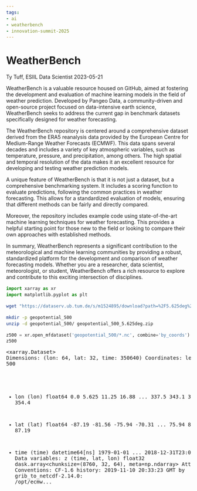 ```yaml
---
tags:
- ai
- weatherbench
- innovation-summit-2025
---
```


WeatherBench
================
Ty Tuff, ESIIL Data Scientist
2023-05-21

WeatherBench is a valuable resource housed on GitHub, aimed at fostering
the development and evaluation of machine learning models in the field
of weather prediction. Developed by Pangeo Data, a community-driven and
open-source project focused on data-intensive earth science,
WeatherBench seeks to address the current gap in benchmark datasets
specifically designed for weather forecasting.

The WeatherBench repository is centered around a comprehensive dataset
derived from the ERA5 reanalysis data provided by the European Centre
for Medium-Range Weather Forecasts (ECMWF). This data spans several
decades and includes a variety of key atmospheric variables, such as
temperature, pressure, and precipitation, among others. The high spatial
and temporal resolution of the data makes it an excellent resource for
developing and testing weather prediction models.

A unique feature of WeatherBench is that it is not just a dataset, but a
comprehensive benchmarking system. It includes a scoring function to
evaluate predictions, following the common practices in weather
forecasting. This allows for a standardized evaluation of models,
ensuring that different methods can be fairly and directly compared.

Moreover, the repository includes example code using state-of-the-art
machine learning techniques for weather forecasting. This provides a
helpful starting point for those new to the field or looking to compare
their own approaches with established methods.

In summary, WeatherBench represents a significant contribution to the
meteorological and machine learning communities by providing a robust,
standardized platform for the development and comparison of weather
forecasting models. Whether you are a researcher, data scientist,
meteorologist, or student, WeatherBench offers a rich resource to
explore and contribute to this exciting intersection of disciplines.

``` python
import xarray as xr
import matplotlib.pyplot as plt
```

``` bash
wget "https://dataserv.ub.tum.de/s/m1524895/download?path=%2F5.625deg%2Fgeopotential_500&files=geopotential_500_5.625deg.zip" -O geopotential_500_5.625deg.zip --no-check-certificate
```

``` bash
mkdir -p geopotential_500
unzip -d geopotential_500/ geopotential_500_5.625deg.zip
```

``` python
z500 = xr.open_mfdataset('geopotential_500/*.nc', combine='by_coords')
z500
```

<div><svg style="position: absolute; width: 0; height: 0; overflow: hidden">
<defs>
<symbol id="icon-database" viewBox="0 0 32 32">
<path d="M16 0c-8.837 0-16 2.239-16 5v4c0 2.761 7.163 5 16 5s16-2.239 16-5v-4c0-2.761-7.163-5-16-5z"></path>
<path d="M16 17c-8.837 0-16-2.239-16-5v6c0 2.761 7.163 5 16 5s16-2.239 16-5v-6c0 2.761-7.163 5-16 5z"></path>
<path d="M16 26c-8.837 0-16-2.239-16-5v6c0 2.761 7.163 5 16 5s16-2.239 16-5v-6c0 2.761-7.163 5-16 5z"></path>
</symbol>
<symbol id="icon-file-text2" viewBox="0 0 32 32">
<path d="M28.681 7.159c-0.694-0.947-1.662-2.053-2.724-3.116s-2.169-2.030-3.116-2.724c-1.612-1.182-2.393-1.319-2.841-1.319h-15.5c-1.378 0-2.5 1.121-2.5 2.5v27c0 1.378 1.122 2.5 2.5 2.5h23c1.378 0 2.5-1.122 2.5-2.5v-19.5c0-0.448-0.137-1.23-1.319-2.841zM24.543 5.457c0.959 0.959 1.712 1.825 2.268 2.543h-4.811v-4.811c0.718 0.556 1.584 1.309 2.543 2.268zM28 29.5c0 0.271-0.229 0.5-0.5 0.5h-23c-0.271 0-0.5-0.229-0.5-0.5v-27c0-0.271 0.229-0.5 0.5-0.5 0 0 15.499-0 15.5 0v7c0 0.552 0.448 1 1 1h7v19.5z"></path>
<path d="M23 26h-14c-0.552 0-1-0.448-1-1s0.448-1 1-1h14c0.552 0 1 0.448 1 1s-0.448 1-1 1z"></path>
<path d="M23 22h-14c-0.552 0-1-0.448-1-1s0.448-1 1-1h14c0.552 0 1 0.448 1 1s-0.448 1-1 1z"></path>
<path d="M23 18h-14c-0.552 0-1-0.448-1-1s0.448-1 1-1h14c0.552 0 1 0.448 1 1s-0.448 1-1 1z"></path>
</symbol>
</defs>
</svg>
<style>/* CSS stylesheet for displaying xarray objects in jupyterlab.
 *
 */

:root {
  --xr-font-color0: var(--jp-content-font-color0, rgba(0, 0, 0, 1));
  --xr-font-color2: var(--jp-content-font-color2, rgba(0, 0, 0, 0.54));
  --xr-font-color3: var(--jp-content-font-color3, rgba(0, 0, 0, 0.38));
  --xr-border-color: var(--jp-border-color2, #e0e0e0);
  --xr-disabled-color: var(--jp-layout-color3, #bdbdbd);
  --xr-background-color: var(--jp-layout-color0, white);
  --xr-background-color-row-even: var(--jp-layout-color1, white);
  --xr-background-color-row-odd: var(--jp-layout-color2, #eeeeee);
}

html[theme=dark],
body.vscode-dark {
  --xr-font-color0: rgba(255, 255, 255, 1);
  --xr-font-color2: rgba(255, 255, 255, 0.54);
  --xr-font-color3: rgba(255, 255, 255, 0.38);
  --xr-border-color: #1F1F1F;
  --xr-disabled-color: #515151;
  --xr-background-color: #111111;
  --xr-background-color-row-even: #111111;
  --xr-background-color-row-odd: #313131;
}

.xr-wrap {
  display: block !important;
  min-width: 300px;
  max-width: 700px;
}

.xr-text-repr-fallback {
  /* fallback to plain text repr when CSS is not injected (untrusted notebook) */
  display: none;
}

.xr-header {
  padding-top: 6px;
  padding-bottom: 6px;
  margin-bottom: 4px;
  border-bottom: solid 1px var(--xr-border-color);
}

.xr-header > div,
.xr-header > ul {
  display: inline;
  margin-top: 0;
  margin-bottom: 0;
}

.xr-obj-type,
.xr-array-name {
  margin-left: 2px;
  margin-right: 10px;
}

.xr-obj-type {
  color: var(--xr-font-color2);
}

.xr-sections {
  padding-left: 0 !important;
  display: grid;
  grid-template-columns: 150px auto auto 1fr 20px 20px;
}

.xr-section-item {
  display: contents;
}

.xr-section-item input {
  display: none;
}

.xr-section-item input + label {
  color: var(--xr-disabled-color);
}

.xr-section-item input:enabled + label {
  cursor: pointer;
  color: var(--xr-font-color2);
}

.xr-section-item input:enabled + label:hover {
  color: var(--xr-font-color0);
}

.xr-section-summary {
  grid-column: 1;
  color: var(--xr-font-color2);
  font-weight: 500;
}

.xr-section-summary > span {
  display: inline-block;
  padding-left: 0.5em;
}

.xr-section-summary-in:disabled + label {
  color: var(--xr-font-color2);
}

.xr-section-summary-in + label:before {
  display: inline-block;
  content: '►';
  font-size: 11px;
  width: 15px;
  text-align: center;
}

.xr-section-summary-in:disabled + label:before {
  color: var(--xr-disabled-color);
}

.xr-section-summary-in:checked + label:before {
  content: '▼';
}

.xr-section-summary-in:checked + label > span {
  display: none;
}

.xr-section-summary,
.xr-section-inline-details {
  padding-top: 4px;
  padding-bottom: 4px;
}

.xr-section-inline-details {
  grid-column: 2 / -1;
}

.xr-section-details {
  display: none;
  grid-column: 1 / -1;
  margin-bottom: 5px;
}

.xr-section-summary-in:checked ~ .xr-section-details {
  display: contents;
}

.xr-array-wrap {
  grid-column: 1 / -1;
  display: grid;
  grid-template-columns: 20px auto;
}

.xr-array-wrap > label {
  grid-column: 1;
  vertical-align: top;
}

.xr-preview {
  color: var(--xr-font-color3);
}

.xr-array-preview,
.xr-array-data {
  padding: 0 5px !important;
  grid-column: 2;
}

.xr-array-data,
.xr-array-in:checked ~ .xr-array-preview {
  display: none;
}

.xr-array-in:checked ~ .xr-array-data,
.xr-array-preview {
  display: inline-block;
}

.xr-dim-list {
  display: inline-block !important;
  list-style: none;
  padding: 0 !important;
  margin: 0;
}

.xr-dim-list li {
  display: inline-block;
  padding: 0;
  margin: 0;
}

.xr-dim-list:before {
  content: '(';
}

.xr-dim-list:after {
  content: ')';
}

.xr-dim-list li:not(:last-child):after {
  content: ',';
  padding-right: 5px;
}

.xr-has-index {
  font-weight: bold;
}

.xr-var-list,
.xr-var-item {
  display: contents;
}

.xr-var-item > div,
.xr-var-item label,
.xr-var-item > .xr-var-name span {
  background-color: var(--xr-background-color-row-even);
  margin-bottom: 0;
}

.xr-var-item > .xr-var-name:hover span {
  padding-right: 5px;
}

.xr-var-list > li:nth-child(odd) > div,
.xr-var-list > li:nth-child(odd) > label,
.xr-var-list > li:nth-child(odd) > .xr-var-name span {
  background-color: var(--xr-background-color-row-odd);
}

.xr-var-name {
  grid-column: 1;
}

.xr-var-dims {
  grid-column: 2;
}

.xr-var-dtype {
  grid-column: 3;
  text-align: right;
  color: var(--xr-font-color2);
}

.xr-var-preview {
  grid-column: 4;
}

.xr-var-name,
.xr-var-dims,
.xr-var-dtype,
.xr-preview,
.xr-attrs dt {
  white-space: nowrap;
  overflow: hidden;
  text-overflow: ellipsis;
  padding-right: 10px;
}

.xr-var-name:hover,
.xr-var-dims:hover,
.xr-var-dtype:hover,
.xr-attrs dt:hover {
  overflow: visible;
  width: auto;
  z-index: 1;
}

.xr-var-attrs,
.xr-var-data {
  display: none;
  background-color: var(--xr-background-color) !important;
  padding-bottom: 5px !important;
}

.xr-var-attrs-in:checked ~ .xr-var-attrs,
.xr-var-data-in:checked ~ .xr-var-data {
  display: block;
}

.xr-var-data > table {
  float: right;
}

.xr-var-name span,
.xr-var-data,
.xr-attrs {
  padding-left: 25px !important;
}

.xr-attrs,
.xr-var-attrs,
.xr-var-data {
  grid-column: 1 / -1;
}

dl.xr-attrs {
  padding: 0;
  margin: 0;
  display: grid;
  grid-template-columns: 125px auto;
}

.xr-attrs dt,
.xr-attrs dd {
  padding: 0;
  margin: 0;
  float: left;
  padding-right: 10px;
  width: auto;
}

.xr-attrs dt {
  font-weight: normal;
  grid-column: 1;
}

.xr-attrs dt:hover span {
  display: inline-block;
  background: var(--xr-background-color);
  padding-right: 10px;
}

.xr-attrs dd {
  grid-column: 2;
  white-space: pre-wrap;
  word-break: break-all;
}

.xr-icon-database,
.xr-icon-file-text2 {
  display: inline-block;
  vertical-align: middle;
  width: 1em;
  height: 1.5em !important;
  stroke-width: 0;
  stroke: currentColor;
  fill: currentColor;
}
</style><pre class='xr-text-repr-fallback'>&lt;xarray.Dataset&gt;
Dimensions:  (lon: 64, lat: 32, time: 350640)
Coordinates:
    level    int32 500
  * lon      (lon) float64 0.0 5.625 11.25 16.88 ... 337.5 343.1 348.8 354.4
  * lat      (lat) float64 -87.19 -81.56 -75.94 -70.31 ... 75.94 81.56 87.19
  * time     (time) datetime64[ns] 1979-01-01 ... 2018-12-31T23:00:00
Data variables:
    z        (time, lat, lon) float32 dask.array&lt;chunksize=(8760, 32, 64), meta=np.ndarray&gt;
Attributes:
    Conventions:  CF-1.6
    history:      2019-11-10 20:33:23 GMT by grib_to_netcdf-2.14.0: /opt/ecmw...</pre><div class='xr-wrap' style='display:none'><div class='xr-header'><div class='xr-obj-type'>xarray.Dataset</div></div><ul class='xr-sections'><li class='xr-section-item'><input id='section-a649ef6f-7f5f-4c86-81f0-ea4b97a56fa8' class='xr-section-summary-in' type='checkbox' disabled ><label for='section-a649ef6f-7f5f-4c86-81f0-ea4b97a56fa8' class='xr-section-summary'  title='Expand/collapse section'>Dimensions:</label><div class='xr-section-inline-details'><ul class='xr-dim-list'><li><span class='xr-has-index'>lon</span>: 64</li><li><span class='xr-has-index'>lat</span>: 32</li><li><span class='xr-has-index'>time</span>: 350640</li></ul></div><div class='xr-section-details'></div></li><li class='xr-section-item'><input id='section-36c244fa-64b5-4672-a3d6-45254597c2c8' class='xr-section-summary-in' type='checkbox'  checked><label for='section-36c244fa-64b5-4672-a3d6-45254597c2c8' class='xr-section-summary' >Coordinates: <span>(4)</span></label><div class='xr-section-inline-details'></div><div class='xr-section-details'><ul class='xr-var-list'><li class='xr-var-item'><div class='xr-var-name'><span>level</span></div><div class='xr-var-dims'>()</div><div class='xr-var-dtype'>int32</div><div class='xr-var-preview xr-preview'>500</div><input id='attrs-1c5d7ee5-9765-45e5-a9bc-ebda41f2b3ea' class='xr-var-attrs-in' type='checkbox' ><label for='attrs-1c5d7ee5-9765-45e5-a9bc-ebda41f2b3ea' title='Show/Hide attributes'><svg class='icon xr-icon-file-text2'><use xlink:href='#icon-file-text2'></use></svg></label><input id='data-0d9d0aeb-bb4d-4fed-8b1e-a1b498a9b7eb' class='xr-var-data-in' type='checkbox'><label for='data-0d9d0aeb-bb4d-4fed-8b1e-a1b498a9b7eb' title='Show/Hide data repr'><svg class='icon xr-icon-database'><use xlink:href='#icon-database'></use></svg></label><div class='xr-var-attrs'><dl class='xr-attrs'><dt><span>units :</span></dt><dd>millibars</dd><dt><span>long_name :</span></dt><dd>pressure_level</dd></dl></div><div class='xr-var-data'><pre>array(500, dtype=int32)</pre></div></li><li class='xr-var-item'><div class='xr-var-name'><span class='xr-has-index'>lon</span></div><div class='xr-var-dims'>(lon)</div><div class='xr-var-dtype'>float64</div><div class='xr-var-preview xr-preview'>0.0 5.625 11.25 ... 348.8 354.4</div><input id='attrs-78c43323-e605-41cd-ba03-61950efda707' class='xr-var-attrs-in' type='checkbox' disabled><label for='attrs-78c43323-e605-41cd-ba03-61950efda707' title='Show/Hide attributes'><svg class='icon xr-icon-file-text2'><use xlink:href='#icon-file-text2'></use></svg></label><input id='data-a24d889b-6b3b-447b-9d3a-528d150b5633' class='xr-var-data-in' type='checkbox'><label for='data-a24d889b-6b3b-447b-9d3a-528d150b5633' title='Show/Hide data repr'><svg class='icon xr-icon-database'><use xlink:href='#icon-database'></use></svg></label><div class='xr-var-attrs'><dl class='xr-attrs'></dl></div><div class='xr-var-data'><pre>array([  0.   ,   5.625,  11.25 ,  16.875,  22.5  ,  28.125,  33.75 ,  39.375,
        45.   ,  50.625,  56.25 ,  61.875,  67.5  ,  73.125,  78.75 ,  84.375,
        90.   ,  95.625, 101.25 , 106.875, 112.5  , 118.125, 123.75 , 129.375,
       135.   , 140.625, 146.25 , 151.875, 157.5  , 163.125, 168.75 , 174.375,
       180.   , 185.625, 191.25 , 196.875, 202.5  , 208.125, 213.75 , 219.375,
       225.   , 230.625, 236.25 , 241.875, 247.5  , 253.125, 258.75 , 264.375,
       270.   , 275.625, 281.25 , 286.875, 292.5  , 298.125, 303.75 , 309.375,
       315.   , 320.625, 326.25 , 331.875, 337.5  , 343.125, 348.75 , 354.375])</pre></div></li><li class='xr-var-item'><div class='xr-var-name'><span class='xr-has-index'>lat</span></div><div class='xr-var-dims'>(lat)</div><div class='xr-var-dtype'>float64</div><div class='xr-var-preview xr-preview'>-87.19 -81.56 ... 81.56 87.19</div><input id='attrs-a722f25a-2087-4050-b052-cdfbafd396ed' class='xr-var-attrs-in' type='checkbox' disabled><label for='attrs-a722f25a-2087-4050-b052-cdfbafd396ed' title='Show/Hide attributes'><svg class='icon xr-icon-file-text2'><use xlink:href='#icon-file-text2'></use></svg></label><input id='data-69ccf7bb-e8da-438d-9f84-44e69f4ddf90' class='xr-var-data-in' type='checkbox'><label for='data-69ccf7bb-e8da-438d-9f84-44e69f4ddf90' title='Show/Hide data repr'><svg class='icon xr-icon-database'><use xlink:href='#icon-database'></use></svg></label><div class='xr-var-attrs'><dl class='xr-attrs'></dl></div><div class='xr-var-data'><pre>array([-87.1875, -81.5625, -75.9375, -70.3125, -64.6875, -59.0625, -53.4375,
       -47.8125, -42.1875, -36.5625, -30.9375, -25.3125, -19.6875, -14.0625,
        -8.4375,  -2.8125,   2.8125,   8.4375,  14.0625,  19.6875,  25.3125,
        30.9375,  36.5625,  42.1875,  47.8125,  53.4375,  59.0625,  64.6875,
        70.3125,  75.9375,  81.5625,  87.1875])</pre></div></li><li class='xr-var-item'><div class='xr-var-name'><span class='xr-has-index'>time</span></div><div class='xr-var-dims'>(time)</div><div class='xr-var-dtype'>datetime64[ns]</div><div class='xr-var-preview xr-preview'>1979-01-01 ... 2018-12-31T23:00:00</div><input id='attrs-dd83334d-8227-4e10-9aaf-f42aaf511946' class='xr-var-attrs-in' type='checkbox' ><label for='attrs-dd83334d-8227-4e10-9aaf-f42aaf511946' title='Show/Hide attributes'><svg class='icon xr-icon-file-text2'><use xlink:href='#icon-file-text2'></use></svg></label><input id='data-993d17f5-25d4-413f-bc58-f15dc3a4ac9c' class='xr-var-data-in' type='checkbox'><label for='data-993d17f5-25d4-413f-bc58-f15dc3a4ac9c' title='Show/Hide data repr'><svg class='icon xr-icon-database'><use xlink:href='#icon-database'></use></svg></label><div class='xr-var-attrs'><dl class='xr-attrs'><dt><span>long_name :</span></dt><dd>time</dd></dl></div><div class='xr-var-data'><pre>array([&#x27;1979-01-01T00:00:00.000000000&#x27;, &#x27;1979-01-01T01:00:00.000000000&#x27;,
       &#x27;1979-01-01T02:00:00.000000000&#x27;, ..., &#x27;2018-12-31T21:00:00.000000000&#x27;,
       &#x27;2018-12-31T22:00:00.000000000&#x27;, &#x27;2018-12-31T23:00:00.000000000&#x27;],
      dtype=&#x27;datetime64[ns]&#x27;)</pre></div></li></ul></div></li><li class='xr-section-item'><input id='section-258c27bb-f9be-4b56-a0e3-a63a4f17b7cf' class='xr-section-summary-in' type='checkbox'  checked><label for='section-258c27bb-f9be-4b56-a0e3-a63a4f17b7cf' class='xr-section-summary' >Data variables: <span>(1)</span></label><div class='xr-section-inline-details'></div><div class='xr-section-details'><ul class='xr-var-list'><li class='xr-var-item'><div class='xr-var-name'><span>z</span></div><div class='xr-var-dims'>(time, lat, lon)</div><div class='xr-var-dtype'>float32</div><div class='xr-var-preview xr-preview'>dask.array&lt;chunksize=(8760, 32, 64), meta=np.ndarray&gt;</div><input id='attrs-143784fb-25f8-4764-8b60-f93b6220ceab' class='xr-var-attrs-in' type='checkbox' ><label for='attrs-143784fb-25f8-4764-8b60-f93b6220ceab' title='Show/Hide attributes'><svg class='icon xr-icon-file-text2'><use xlink:href='#icon-file-text2'></use></svg></label><input id='data-c234a454-13e7-41fe-b576-ddf038e19ab4' class='xr-var-data-in' type='checkbox'><label for='data-c234a454-13e7-41fe-b576-ddf038e19ab4' title='Show/Hide data repr'><svg class='icon xr-icon-database'><use xlink:href='#icon-database'></use></svg></label><div class='xr-var-attrs'><dl class='xr-attrs'><dt><span>units :</span></dt><dd>m**2 s**-2</dd><dt><span>long_name :</span></dt><dd>Geopotential</dd><dt><span>standard_name :</span></dt><dd>geopotential</dd></dl></div><div class='xr-var-data'><table>
    <tr>
        <td>
            <table>
                <thead>
                    <tr>
                        <td> </td>
                        <th> Array </th>
                        <th> Chunk </th>
                    </tr>
                </thead>
                <tbody>
                    
                    <tr>
                        <th> Bytes </th>
                        <td> 2.68 GiB </td>
                        <td> 68.62 MiB </td>
                    </tr>
                    
                    <tr>
                        <th> Shape </th>
                        <td> (350640, 32, 64) </td>
                        <td> (8784, 32, 64) </td>
                    </tr>
                    <tr>
                        <th> Count </th>
                        <td> 120 Tasks </td>
                        <td> 40 Chunks </td>
                    </tr>
                    <tr>
                    <th> Type </th>
                    <td> float32 </td>
                    <td> numpy.ndarray </td>
                    </tr>
                </tbody>
            </table>
        </td>
        <td>
        <svg width="156" height="146" style="stroke:rgb(0,0,0);stroke-width:1" >

  <!-- Horizontal lines -->
  <line x1="10" y1="0" x2="80" y2="70" style="stroke-width:2" />
  <line x1="10" y1="25" x2="80" y2="96" style="stroke-width:2" />

  <!-- Vertical lines -->
  <line x1="10" y1="0" x2="10" y2="25" style="stroke-width:2" />
  <line x1="13" y1="3" x2="13" y2="28" />
  <line x1="17" y1="7" x2="17" y2="32" />
  <line x1="20" y1="10" x2="20" y2="36" />
  <line x1="24" y1="14" x2="24" y2="39" />
  <line x1="27" y1="17" x2="27" y2="43" />
  <line x1="31" y1="21" x2="31" y2="46" />
  <line x1="34" y1="24" x2="34" y2="50" />
  <line x1="38" y1="28" x2="38" y2="53" />
  <line x1="41" y1="31" x2="41" y2="57" />
  <line x1="47" y1="37" x2="47" y2="62" />
  <line x1="50" y1="40" x2="50" y2="66" />
  <line x1="54" y1="44" x2="54" y2="69" />
  <line x1="57" y1="47" x2="57" y2="73" />
  <line x1="61" y1="51" x2="61" y2="76" />
  <line x1="64" y1="54" x2="64" y2="80" />
  <line x1="68" y1="58" x2="68" y2="83" />
  <line x1="71" y1="61" x2="71" y2="87" />
  <line x1="75" y1="65" x2="75" y2="90" />
  <line x1="80" y1="70" x2="80" y2="96" style="stroke-width:2" />

  <!-- Colored Rectangle -->
  <polygon points="10.0,0.0 80.58823529411765,70.58823529411765 80.58823529411765,96.00085180870013 10.0,25.412616514582485" style="fill:#8B4903A0;stroke-width:0"/>

  <!-- Horizontal lines -->
  <line x1="10" y1="0" x2="35" y2="0" style="stroke-width:2" />
  <line x1="13" y1="3" x2="38" y2="3" />
  <line x1="17" y1="7" x2="42" y2="7" />
  <line x1="20" y1="10" x2="46" y2="10" />
  <line x1="24" y1="14" x2="49" y2="14" />
  <line x1="27" y1="17" x2="53" y2="17" />
  <line x1="31" y1="21" x2="56" y2="21" />
  <line x1="34" y1="24" x2="60" y2="24" />
  <line x1="38" y1="28" x2="63" y2="28" />
  <line x1="41" y1="31" x2="67" y2="31" />
  <line x1="47" y1="37" x2="72" y2="37" />
  <line x1="50" y1="40" x2="76" y2="40" />
  <line x1="54" y1="44" x2="79" y2="44" />
  <line x1="57" y1="47" x2="83" y2="47" />
  <line x1="61" y1="51" x2="86" y2="51" />
  <line x1="64" y1="54" x2="90" y2="54" />
  <line x1="68" y1="58" x2="93" y2="58" />
  <line x1="71" y1="61" x2="97" y2="61" />
  <line x1="75" y1="65" x2="100" y2="65" />
  <line x1="80" y1="70" x2="106" y2="70" style="stroke-width:2" />

  <!-- Vertical lines -->
  <line x1="10" y1="0" x2="80" y2="70" style="stroke-width:2" />
  <line x1="35" y1="0" x2="106" y2="70" style="stroke-width:2" />

  <!-- Colored Rectangle -->
  <polygon points="10.0,0.0 35.41261651458248,0.0 106.00085180870013,70.58823529411765 80.58823529411765,70.58823529411765" style="fill:#8B4903A0;stroke-width:0"/>

  <!-- Horizontal lines -->
  <line x1="80" y1="70" x2="106" y2="70" style="stroke-width:2" />
  <line x1="80" y1="96" x2="106" y2="96" style="stroke-width:2" />

  <!-- Vertical lines -->
  <line x1="80" y1="70" x2="80" y2="96" style="stroke-width:2" />
  <line x1="106" y1="70" x2="106" y2="96" style="stroke-width:2" />

  <!-- Colored Rectangle -->
  <polygon points="80.58823529411765,70.58823529411765 106.00085180870013,70.58823529411765 106.00085180870013,96.00085180870013 80.58823529411765,96.00085180870013" style="fill:#ECB172A0;stroke-width:0"/>

  <!-- Text -->
  <text x="93.294544" y="116.000852" font-size="1.0rem" font-weight="100" text-anchor="middle" >64</text>
  <text x="126.000852" y="83.294544" font-size="1.0rem" font-weight="100" text-anchor="middle" transform="rotate(0,126.000852,83.294544)">32</text>
  <text x="35.294118" y="80.706734" font-size="1.0rem" font-weight="100" text-anchor="middle" transform="rotate(45,35.294118,80.706734)">350640</text>
</svg>
        </td>
    </tr>
</table></div></li></ul></div></li><li class='xr-section-item'><input id='section-59145d09-3860-47b5-8df8-400ee0732438' class='xr-section-summary-in' type='checkbox'  checked><label for='section-59145d09-3860-47b5-8df8-400ee0732438' class='xr-section-summary' >Attributes: <span>(2)</span></label><div class='xr-section-inline-details'></div><div class='xr-section-details'><dl class='xr-attrs'><dt><span>Conventions :</span></dt><dd>CF-1.6</dd><dt><span>history :</span></dt><dd>2019-11-10 20:33:23 GMT by grib_to_netcdf-2.14.0: /opt/ecmwf/eccodes/bin/grib_to_netcdf -o /cache/data5/adaptor.mars.internal-1573408778.8616278-11514-5-32bb1559-bce6-4a86-9ae4-60f0d33d9246.nc /cache/tmp/32bb1559-bce6-4a86-9ae4-60f0d33d9246-adaptor.mars.internal-1573408778.8624167-11514-2-tmp.grib</dd></dl></div></li></ul></div></div>

``` python

plt.clf()
# Plot an example
z500.z.isel(time=1500).plot();
plt.show()
```

![](weatherbench_files/figure-gfm/unnamed-chunk-5-1.png)

``` python
plt.clf()
# To speed things up we will just take the mean for 2016
climatology = z500.sel(time=slice('2016', '2018')).mean('time').load()
climatology.z.plot()

plt.show()
```

![](weatherbench_files/figure-gfm/unnamed-chunk-6-3.png)

``` r
library(RCurl)
library(ncdf4)
library(ggplot2)
library(reshape2)
library(tidync)

# Set options to skip SSL verification
download_opts <- list(ssl.verifypeer = FALSE, ssl.verifyhost = FALSE)

# Download the dataset
bin_data <- getBinaryURL("https://dataserv.ub.tum.de/s/m1524895/download?path=%2F5.625deg%2Fgeopotential_500&files=geopotential_500_5.625deg.zip", .opts = download_opts)

# Write the downloaded data to a file
writeBin(bin_data, "geopotential_500_5.625deg.zip")

# Unzip the downloaded file
unzip("geopotential_500_5.625deg.zip", exdir = "geopotential_500/")

# Load multiple NetCDF files into R
filenames <- list.files(path = "geopotential_500", full.names = TRUE, pattern = "*.nc")

# Use tidync to read the first NetCDF file
z500_first <- tidync(filenames[[1]]) %>% hyper_tibble()

# Melt the data frame to make it compatible with ggplot2
z500_melt <- melt(z500_first, id.vars = c("lon", "lat")) 

ggplot(z500_melt, aes(lon, lat, fill = value)) + 
   geom_tile() +
   scale_fill_gradientn(colors = terrain.colors(1000)) +
   theme_minimal() +
   theme(axis.text = element_blank(),
         axis.ticks = element_blank(),
         panel.grid = element_blank())
```

![](weatherbench_files/figure-gfm/unnamed-chunk-7-5.png)
